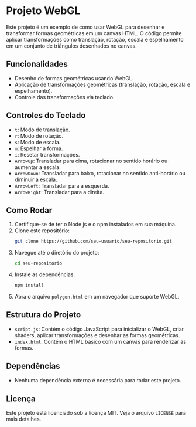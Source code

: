 # Projeto WebGL

Este projeto é um exemplo de como usar WebGL para desenhar e transformar formas geométricas em um canvas HTML. O código permite aplicar transformações como translação, rotação, escala e espelhamento em um conjunto de triângulos desenhados no canvas.

## Funcionalidades

- Desenho de formas geométricas usando WebGL.
- Aplicação de transformações geométricas (translação, rotação, escala e espelhamento).
- Controle das transformações via teclado.

## Controles do Teclado

- `t`: Modo de translação.
- `r`: Modo de rotação.
- `s`: Modo de escala.
- `m`: Espelhar a forma.
- `i`: Resetar transformações.
- `ArrowUp`: Transladar para cima, rotacionar no sentido horário ou aumentar a escala.
- `ArrowDown`: Transladar para baixo, rotacionar no sentido anti-horário ou diminuir a escala.
- `ArrowLeft`: Transladar para a esquerda.
- `ArrowRight`: Transladar para a direita.

## Como Rodar

1. Certifique-se de ter o Node.js e o npm instalados em sua máquina.
2. Clone este repositório:
   ```sh
   git clone https://github.com/seu-usuario/seu-repositorio.git
   ```
3. Navegue até o diretório do projeto:
   ```sh
   cd seu-repositorio
   ```
4. Instale as dependências:
   ```sh
   npm install
   ```
5. Abra o arquivo `polygon.html` em um navegador que suporte WebGL.

## Estrutura do Projeto

- `script.js`: Contém o código JavaScript para inicializar o WebGL, criar shaders, aplicar transformações e desenhar as formas geométricas.
- `index.html`: Contém o HTML básico com um canvas para renderizar as formas.

## Dependências

- Nenhuma dependência externa é necessária para rodar este projeto.

## Licença

Este projeto está licenciado sob a licença MIT. Veja o arquivo `LICENSE` para mais detalhes.
